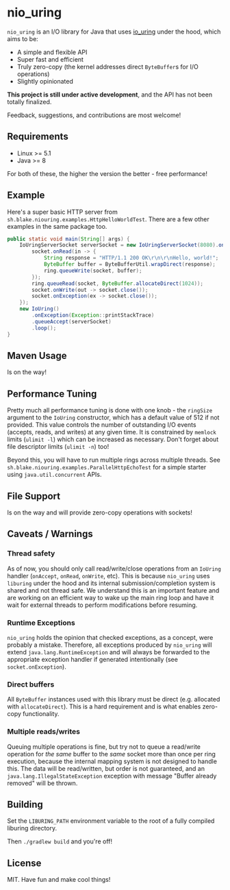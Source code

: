 # nio_uring

`nio_uring` is an I/O library for Java that uses [io_uring](https://en.wikipedia.org/wiki/Io_uring) under the hood, which aims to be:

* A simple and flexible API
* Super fast and efficient
* Truly zero-copy (the kernel addresses direct `ByteBuffer`s for I/O operations)
* Slightly opinionated

**This project is still under active development**, and the API has not been totally finalized.

Feedback, suggestions, and contributions are most welcome!

## Requirements
* Linux >= 5.1
* Java >= 8

For both of these, the higher the version the better - free performance!

## Example

Here's a super basic HTTP server from `sh.blake.niouring.examples.HttpHelloWorldTest`. There are a few other examples in the same package too.

```java
public static void main(String[] args) {
    IoUringServerSocket serverSocket = new IoUringServerSocket(8080).onAccept((ring, socket) -> {
        socket.onRead(in -> {
            String response = "HTTP/1.1 200 OK\r\n\r\nHello, world!";
            ByteBuffer buffer = ByteBufferUtil.wrapDirect(response);
            ring.queueWrite(socket, buffer);
        });
        ring.queueRead(socket, ByteBuffer.allocateDirect(1024));
        socket.onWrite(out -> socket.close());
        socket.onException(ex -> socket.close());
    });
    new IoUring()
        .onException(Exception::printStackTrace)
        .queueAccept(serverSocket)
        .loop();
}
```

## Maven Usage

Is on the way!

## Performance Tuning

Pretty much all performance tuning is done with one knob - the `ringSize` argument to the `IoUring` constructor, which has a default value of 512 if not provided. This value controls the number of outstanding I/O events (accepts, reads, and writes) at any given time. It is constrained by `memlock` limits (`ulimit -l`) which can be increased as necessary. Don't forget about file descriptor limits (`ulimit -n`) too!

Beyond this, you will have to run multiple rings across multiple threads. See `sh.blake.niouring.examples.ParallelHttpEchoTest` for a simple starter using `java.util.concurrent` APIs.

## File Support

Is on the way and will provide zero-copy operations with sockets!

## Caveats / Warnings

### Thread safety

As of now, you should only call read/write/close operations from an `IoUring` handler (`onAccept`, `onRead`, `onWrite`, etc). This is because `nio_uring` uses `liburing` under the hood and its internal submission/completion system is shared and not thread safe. We understand this is an important feature and are working on an efficient way to wake up the main ring loop and have it wait for external threads to perform modifications before resuming.

### Runtime Exceptions

`nio_uring` holds the opinion that checked exceptions, as a concept, were probably a mistake. Therefore, all exceptions produced by `nio_uring` will extend `java.lang.RuntimeException` and will always be forwarded to the appropriate exception handler if generated intentionally (see `socket.onException`).

### Direct buffers

All `ByteBuffer` instances used with this library must be direct (e.g. allocated with `allocateDirect`). This is a hard requirement and is what enables zero-copy functionality.

### Multiple reads/writes
Queuing multiple operations is fine, but try not to queue a read/write operation for _the same_ buffer to the _same_ socket more than once per ring execution, because the internal mapping system is not designed to handle this. The data will be read/written, but order is not guaranteed, and an `java.lang.IllegalStateException` exception with message "Buffer already removed" will be thrown.

## Building

Set the `LIBURING_PATH` environment variable to the root of a fully compiled liburing directory.

Then `./gradlew build` and you're off!

## License

MIT. Have fun and make cool things!
